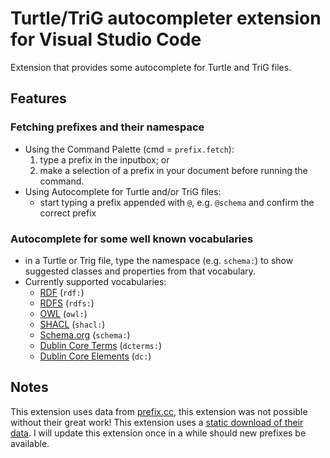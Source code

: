 # Turtle/TriG autocompleter extension for Visual Studio Code

Extension that provides some autocomplete for Turtle and TriG files.

## Features

### Fetching prefixes and their namespace

- Using the Command Palette (cmd = `prefix.fetch`):
  1. type a prefix in the inputbox; or
  2. make a selection of a prefix in your document before running the command.
- Using Autocomplete for Turtle and/or TriG files:
  - start typing a prefix appended with `@`, e.g. `@schema` and confirm the correct prefix

### Autocomplete for some well known vocabularies
- in a Turtle or Trig file, type the namespace (e.g. `schema:`) to show suggested classes and properties from that vocabulary. 
- Currently supported vocabularies:
  - [RDF](https://www.w3.org/2000/01/rdf-schema#) (`rdf:`)
  - [RDFS](https://www.w3.org/1999/02/22-rdf-syntax-ns#) (`rdfs:`)
  - [OWL](https://www.w3.org/TR/owl2-syntax/) (`owl:`)
  - [SHACL](https://www.w3.org/TR/shacl/) (`shacl:`)
  - [Schema.org](https://schema.org/) (`schema:`)
  - [Dublin Core Terms](https://www.dublincore.org/specifications/dublin-core/dcmi-terms/) (`dcterms:`)
  - [Dublin Core Elements](https://www.dublincore.org/specifications/dublin-core/dcmi-terms/) (`dc:`)

## Notes
This extension uses data from [prefix.cc](http://prefix.cc), this extension was not possible without their great work! This extension uses a [static download of their data](http://prefix.cc/popular/all.file.json). I will update this extension once in a while should new prefixes be available. 